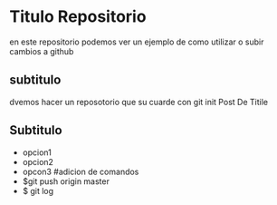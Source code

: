 # Titulo Repositorio
en este repositorio podemos ver un ejemplo de como utilizar o subir cambios a github 
## subtitulo
dvemos hacer un reposotorio que su cuarde con git init
Post De Titile
## Subtitulo
* opcion1
* opcion2
* opcon3
#adicion de comandos
* $git push origin master
* $ git log
